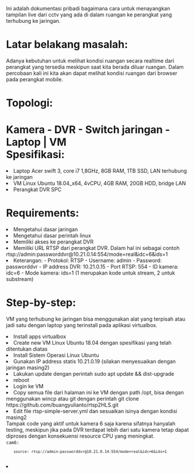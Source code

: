 Ini adalah dokumentasi pribadi bagaimana cara untuk menayangkan tampilan live dari cctv yang ada di dalam ruangan ke perangkat yang terhubung ke jaringan.

Latar belakang masalah:
==
Adanya kebutuhan untuk melihat kondisi ruangan secara realtime dari perangkat yang tersedia meskipun saat kita berada diluar ruangan. Dalam percobaan kali ini kita akan dapat melihat kondisi ruangan dari browser pada perangkat mobile.

Topologi:
==
Kamera - DVR - Switch jaringan - Laptop
                   |
                  VM</br>
Spesifikasi:
==
<li>Laptop Acer swift 3, core i7 1,8GHz, 8GB RAM, 1TB SSD, LAN terhubung ke jaringan
<li>VM Linux Ubuntu 18.04_x64, 4vCPU, 4GB RAM, 20GB HDD, bridge LAN
<li>Perangkat DVR SPC

Requirements:
==
<li>Mengetahui dasar jaringan
<li>Mengetahui dasar perintah linux
<li>Memiliki akses ke perangkat DVR
<li>Memiliki URL RTSP dari perangkat DVR. Dalam hal ini sebagai contoh rtsp://admin:passworddvr@10.21.0.14:554/mode=real&idc=6&ids=1
<li>Keterangan:
  - Protokol: RTSP
  - Username: admin
  - Password: passworddvr
  - IP address DVR: 10.21.0.15
  - Port RTSP: 554
  - ID kamera: idc=6
  - Mode kamera: ids=1 (1 merupakan kode untuk stream, 2 untuk substream)

Step-by-step:
==
VM yang terhubung ke jaringan bisa menggunakan alat yang terpisah atau jadi satu dengan laptop yang terinstall pada aplikasi virtualbox.
<li>Install apps virtualbox
<li>Create new VM Linux Ubuntu 18.04 dengan spesifikasi yang telah ditentukan diatas
<li>Install Sistem Operasi Linux Ubuntu
<li>Gunakan IP address statis 10.21.0.19 (silakan menyesuaikan dengan jaringan masing2)
<li>Lakukan update dengan perintah sudo apt update && dist-upgrade
<li>reboot
<li>Login ke VM
<li>Copy semua file dari halaman ini ke VM dengan path /opt, bisa dengan menggunakan wincp atau git dengan perintah git clone https://github.com/buangyulianto/rtsp2HLS.git
<li>Edit file rtsp-simple-server.yml dan sesuaikan isinya dengan kondisi masing2
<br>Tampak code yang aktif untuk kamera 6 saja karena sifatnya hanyalah testing, meskipun jika pada DVR terdapat lebih dari satu kamera tetap dapat diproses dengan konsekuensi resource CPU yang meningkat.</br>
<code>cam6:
<ul><code>source: rtsp://admin:passworddvr@10.21.0.14:554/mode=real&idc=6&ids=1</ul>
<li>

